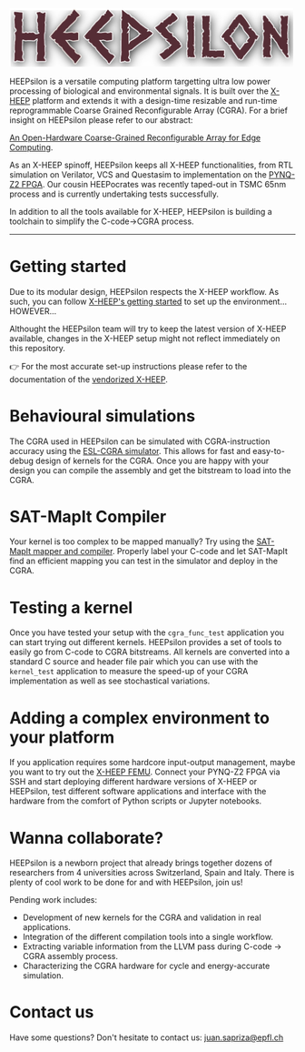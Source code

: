 <p align="left"><img src="docs/HEEPsilon_logo.png" width="500"></p>

HEEPsilon is a versatile computing platform targetting ultra low power processing of biological and environmental signals. It is built over the [X-HEEP](https://github.com/esl-epfl/x-heep) platform and extends it with a design-time resizable and run-time reprogrammable Coarse Grained Reconfigurable Array (CGRA).
For a brief insight on HEEPsilon please refer to our abstract:

[An Open-Hardware Coarse-Grained Reconfigurable Array for Edge Computing](https://dl.acm.org/doi/10.1145/3587135.3591437).

As an X-HEEP spinoff, HEEPsilon keeps all X-HEEP functionalities, from RTL simulation on Verilator, VCS and Questasim to implementation on the [PYNQ-Z2 FPGA](https://www.xilinx.com/support/university/xup-boards/XUPPYNQ-Z2.html). Our cousin HEEPocrates was recently taped-out in TSMC 65nm process and is currently undertaking tests successfully.

In addition to all the tools available for X-HEEP, HEEPsilon is building a toolchain to simplify the C-code→CGRA process.

---

# Getting started

Due to its modular design, HEEPsilon respects the X-HEEP workflow. As such, you can follow [X-HEEP's getting started](https://x-heep.readthedocs.io/en/latest/How_to/GettingStarted.html) to set up the environment... HOWEVER...

Althought the HEEPsilon team will try to keep the latest version of X-HEEP available, changes in the X-HEEP setup might not reflect immediately on this repository.

👉 For the most accurate set-up instructions please refer to the documentation of the [vendorized X-HEEP](https://github.com/esl-epfl/cgra_x_heep/tree/main/hw/vendor/esl_epfl_x_heep).


# Behavioural simulations

The CGRA used in HEEPsilon can be simulated with CGRA-instruction accuracy using the [ESL-CGRA simulator](https://github.com/esl-epfl/ESL-CGRA-simulator).
This allows for fast and easy-to-debug design of kernels for the CGRA. Once you are happy with your design you can compile the assembly and get the bitstream to load into the CGRA.

# SAT-MapIt Compiler

Your kernel is too complex to be mapped manually? Try using the [SAT-MapIt mapper and compiler](https://github.com/CristianTirelli/SAT-MapIt). Properly label your C-code and let SAT-MapIt find an efficient mapping you can test in the simulator and deploy in the CGRA.

# Testing a kernel

Once you have tested your setup with the `cgra_func_test` application you can start trying out different kernels. HEEPsilon provides a set of tools to easily go from C-code to CGRA bitstreams. All kernels are converted into a standard C source and header file pair which you can use with the `kernel_test` application to measure the speed-up of your CGRA implementation as well as see stochastical variations.

# Adding a complex environment to your platform

If you application requires some hardcore input-output management, maybe you want to try out the [X-HEEP FEMU](https://github.com/simone-machetti/x-heep-femu). Connect your PYNQ-Z2 FPGA via SSH and start deploying different hardware versions of X-HEEP or HEEPsilon, test different software applications and interface with the hardware from the comfort of Python scripts or Jupyter notebooks.

# Wanna collaborate?

HEEPsilon is a newborn project that already brings together dozens of researchers from 4 universities across Switzerland, Spain and Italy. There is plenty of cool work to be done for and with HEEPsilon, join us!

Pending work includes:
* Development of new kernels for the CGRA and validation in real applications.
* Integration of the different compilation tools into a single workflow.
* Extracting variable information from the LLVM pass during C-code → CGRA assembly process.
* Characterizing the CGRA hardware for cycle and energy-accurate simulation.

# Contact us

Have some questions? Don't hesitate to contact us: juan.sapriza@epfl.ch

